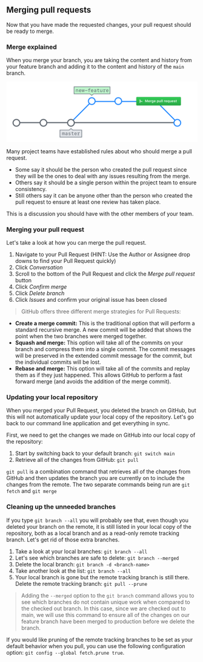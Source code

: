 ## Merging pull requests

Now that you have made the requested changes, your pull request should be ready to merge.

### Merge explained

When you merge your branch, you are taking the content and history from your feature branch and adding it to the content and history of the `main` branch.

![Merging Pull Requests](./img/merging-prs.png)

Many project teams have established rules about who should merge a pull request.

- Some say it should be the person who created the pull request since they will be the ones to deal with any issues resulting from the merge.
- Others say it should be a single person within the project team to ensure consistency.
- Still others say it can be anyone other than the person who created the pull request to ensure at least one review has taken place.

This is a discussion you should have with the other members of your team.

### Merging your pull request

Let's take a look at how you can merge the pull request.

1. Navigate to your Pull Request (HINT: Use the Author or Assignee drop downs to find your Pull Request quickly)
1. Click *Conversation*
1. Scroll to the bottom of the Pull Request and click the *Merge pull request* button
1. Click *Confirm merge*
1. Click *Delete branch*
1. Click *Issues* and confirm your original issue has been closed

> GitHub offers three different merge strategies for Pull Requests:

- **Create a merge commit:** This is the traditional option that will perform a standard recursive merge. A new commit will be added that shows the point when the two branches were merged together.
- **Squash and merge:** This option will take all of the commits on your branch and compress them into a single commit. The commit messages will be preserved in the extended commit message for the commit, but the individual commits will be lost.
- **Rebase and merge:** This option will take all of the commits and replay them as if they just happened. This allows GitHub to perform a fast forward merge (and avoids the addition of the merge commit).

### Updating your local repository

When you merged your Pull Request, you deleted the branch on GitHub, but this will not automatically update your local copy of the repository. Let's go back to our command line application and get everything in sync.

First, we need to get the changes we made on GitHub into our local copy of the repository:

1. Start by switching back to your default branch: `git switch main`
1. Retrieve all of the changes from GitHub: `git pull`

`git pull` is a combination command that retrieves all of the changes from GitHub and then updates the branch you are currently on to include the changes from the remote. The two separate commands being run are `git fetch` and `git merge`

### Cleaning up the unneeded branches

If you type `git branch --all` you will probably see that, even though you deleted your branch on the remote, it is still listed in your local copy of the repository, both as a local branch and as a read-only remote tracking branch. Let's get rid of those extra branches.

1. Take a look at your local branches: `git branch --all`
1. Let's see which branches are safe to delete: `git branch --merged`
1. Delete the local branch: `git branch -d <branch-name>`
1. Take another look at the list: `git branch --all`
1. Your local branch is gone but the remote tracking branch is still there. Delete the remote tracking branch: `git pull --prune`

> Adding the `--merged` option to the `git branch` command allows you to see which branches do not contain unique work when compared to the checked out branch. In this case, since we are checked out to main, we will use this command to ensure all of the changes on our feature branch have been merged to production before we delete the branch.

If you would like pruning of the remote tracking branches to be set as your default behavior when you pull, you can use the following configuration option: `git config --global fetch.prune true`.
